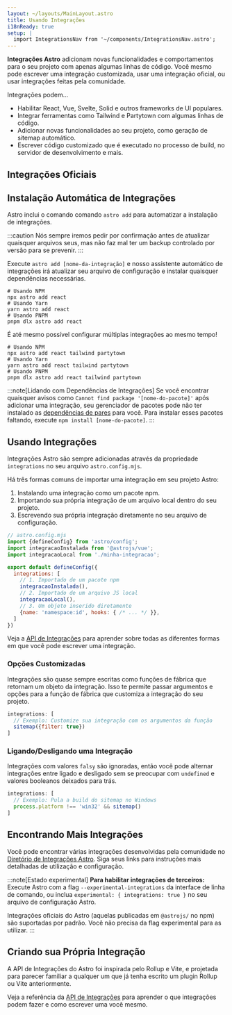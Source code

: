 ```yaml
---
layout: ~/layouts/MainLayout.astro
title: Usando Integrações
i18nReady: true
setup: |
  import IntegrationsNav from '~/components/IntegrationsNav.astro';
---
```


**Integrações Astro** adicionam novas funcionalidades e comportamentos para o seu projeto com apenas algumas linhas de código. Você mesmo pode escrever uma integração customizada, usar uma integração oficial, ou usar integrações feitas pela comunidade.

Integrações podem...

- Habilitar React, Vue, Svelte, Solid e outros frameworks de UI populares.
- Integrar ferramentas como Tailwind e Partytown com algumas linhas de código.
- Adicionar novas funcionalidades ao seu projeto, como geração de sitemap automático.
- Escrever código customizado que é executado no processo de build, no servidor de desenvolvimento e mais.

## Integrações Oficiais

<IntegrationsNav />

## Instalação Automática de Integrações

Astro inclui o comando comando `astro add` para automatizar a instalação de integrações.

:::caution
Nós sempre iremos pedir por confirmação antes de atualizar quaisquer arquivos seus, mas não faz mal ter um backup controlado por versão para se prevenir.
:::

Execute `astro add [nome-da-integração]` e nosso assistente automático de integrações irá atualizar seu arquivo de configuração e instalar quaisquer dependências necessárias.

```shell
# Usando NPM
npx astro add react
# Usando Yarn
yarn astro add react
# Usando PNPM
pnpm dlx astro add react
```

É até mesmo possível configurar múltiplas integrações ao mesmo tempo!

```shell
# Usando NPM
npx astro add react tailwind partytown
# Usando Yarn
yarn astro add react tailwind partytown
# Usando PNPM
pnpm dlx astro add react tailwind partytown
```

:::note[Lidando com Dependências de Integrações]
Se você encontrar quaisquer avisos como `Cannot find package '[nome-do-pacote]'` após adicionar uma integração, seu gerenciador de pacotes pode não ter instalado as [dependências de pares](https://nodejs.org/en/blog/npm/peer-dependencies/) para você. Para instalar esses pacotes faltando, execute `npm install [nome-do-pacote]`.
:::

## Usando Integrações

Integrações Astro são sempre adicionadas através da propriedade `integrations` no seu arquivo `astro.config.mjs`.

Há três formas comuns de importar uma integração em seu projeto Astro:
1. Instalando uma integração como um pacote npm.
2. Importando sua própria integração de um arquivo local dentro do seu projeto.
3. Escrevendo sua própria integração diretamente no seu arquivo de configuração.

```js
// astro.config.mjs
import {defineConfig} from 'astro/config';
import integracaoInstalada from '@astrojs/vue';
import integracaoLocal from './minha-integracao';

export default defineConfig({
  integrations: [
    // 1. Importado de um pacote npm
    integracaoInstalada(), 
    // 2. Importado de um arquivo JS local
    integracaoLocal(),
    // 3. Um objeto inserido diretamente
    {name: 'namespace:id', hooks: { /* ... */ }},
  ]
})
```

Veja a [API de Integrações](/pt-br/reference/integrations-reference/) para aprender sobre todas as diferentes formas em que você pode escrever uma integração.

### Opções Customizadas

Integrações são quase sempre escritas como funções de fábrica que retornam um objeto da integração. Isso te permite passar argumentos e opções para a função de fábrica que customiza a integração do seu projeto.

```js
integrations: [
  // Exemplo: Customize sua integração com os argumentos da função
  sitemap({filter: true})
]
```

### Ligando/Desligando uma Integração

Integrações com valores `falsy` são ignoradas, então você pode alternar integrações entre ligado e desligado sem se preocupar com `undefined` e valores booleanos deixados para trás.

```js
integrations: [
  // Exemplo: Pula a build do sitemap no Windows
  process.platform !== 'win32' && sitemap()
]
```

## Encontrando Mais Integrações

Você pode encontrar várias integrações desenvolvidas pela comunidade no [Diretório de Integrações Astro](https://astro.build/integrations/). Siga seus links para instruções mais detalhadas de utilização e configuração.

:::note[Estado experimental]
**Para habilitar integrações de terceiros:** Execute Astro com a flag `--experimental-integrations` da interface de linha de comando, ou inclua `experimental: { integrations: true }` no seu arquivo de configuração Astro.

Integrações oficiais do Astro (aquelas publicadas em `@astrojs/` no npm) são suportadas por padrão. Você não precisa da flag experimental para as utilizar.
:::

## Criando sua Própria Integração

A API de Integrações do Astro foi inspirada pelo Rollup e Vite, e projetada para parecer familiar a qualquer um que já tenha escrito um plugin Rollup ou Vite anteriormente.

Veja a referência da [API de Integrações](/pt-br/reference/integrations-reference/) para aprender o que integrações podem fazer e como escrever uma você mesmo.
